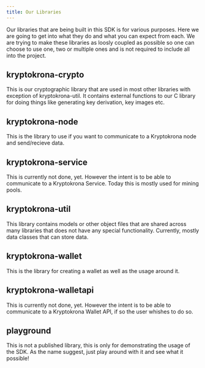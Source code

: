 ```yaml
---
title: Our Libraries
---
```


Our libraries that are being built in this SDK is for various purposes. Here we are going to get into what they do and what you can expect from each. We are trying to make these libraries as loosly coupled as possible so one can choose to use one, two or multiple ones and is not required to include all into the project.

## kryptokrona-crypto

This is our cryptographic library that are used in most other libraries with exception of kryptokrona-util. It contains external functions to our C library for doing things like generating key derivation, key images etc.

## kryptokrona-node

This is the library to use if you want to communicate to a Kryptokrona node and send/recieve data.

## kryptokrona-service

This is currently not done, yet. However the intent is to be able to communicate to a Kryptokrona Service. Today this is mostly used for mining pools.

## kryptokrona-util

This library contains models or other object files that are shared across many libraries that does not have any special functionality. Currently, mostly data classes that can store data.

## kryptokrona-wallet

This is the library for creating a wallet as well as the usage around it.

## kryptokrona-walletapi

This is currently not done, yet. However the intent is to be able to communicate to a Kryptokrona Wallet API, if so the user whishes to do so.

## playground

This is not a published library, this is only for demonstrating the usage of the SDK. As the name suggest, just play around with it and see what it possible!